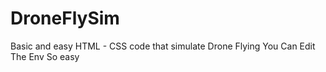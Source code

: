 # DroneFlySim
Basic and easy HTML - CSS code that simulate Drone Flying You Can Edit The Env So easy
